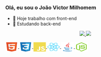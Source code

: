 ### Olá, eu sou o João Victor Milhomem

- 🔭 Hoje trabalho com front-end
- 🌱 Estudando back-end

<a href="https://github.com/joaovictormilhomem">
  <div align="center">
    <img height="180em"
      src="https://github-readme-stats.vercel.app/api?username=joaovictormilhomem&show_icons=true&theme=tokyonight&include_all_commits=true&count_private=true&locale=pt-br" />
    <img height="180em"
      src="https://github-readme-stats.vercel.app/api/top-langs/?username=joaovictormilhomem&layout=compact&langs_count=7&theme=tokyonight&locale=pt-br" />
  </div>

  <div style="display: inline_block"><br>
    <img align="center" alt="HTML" height="30" width="40"
      src="https://raw.githubusercontent.com/devicons/devicon/master/icons/html5/html5-original.svg">
    <img align="center" alt="CSS" height="30" width="40"
      src="https://raw.githubusercontent.com/devicons/devicon/master/icons/css3/css3-original.svg">
    <img align="center" alt="Js" height="30" width="40"
      src="https://raw.githubusercontent.com/devicons/devicon/master/icons/javascript/javascript-plain.svg">
    <img align="center" alt="React" height="30" width="40"
      src="https://raw.githubusercontent.com/devicons/devicon/master/icons/react/react-original.svg">
    <img align="center" alt="Csharp" height="30" width="40"
      src="https://raw.githubusercontent.com/devicons/devicon/master/icons/java/java-original.svg">
    <img align="center" alt="Csharp" height="30" width="40"
      src="https://raw.githubusercontent.com/devicons/devicon/master/icons/nodejs/nodejs-original.svg">
  </div>
</a>
